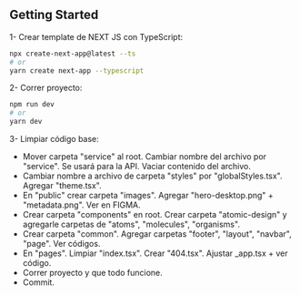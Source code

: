 ## Getting Started

1- Crear template de NEXT JS con TypeScript:

```bash
npx create-next-app@latest --ts
# or
yarn create next-app --typescript
```

2- Correr proyecto:

```bash
npm run dev
# or
yarn dev
```

3- Limpiar código base:

- Mover carpeta "service" al root. Cambiar nombre del archivo por "service". Se usará para la API. Vaciar contenido del archivo.
- Cambiar nombre a archivo de carpeta "styles" por "globalStyles.tsx". Agregar "theme.tsx".
- En "public" crear carpeta "images". Agregar "hero-desktop.png" + "metadata.png". Ver en FIGMA.
- Crear carpeta "components" en root. Crear carpeta "atomic-design" y agregarle carpetas de "atoms", "molecules", "organisms".
- Crear carpeta "common". Agregar carpetas "footer", "layout", "navbar", "page". Ver códigos.
- En "pages". Limpiar "index.tsx". Crear "404.tsx". Ajustar \_app.tsx + ver código.
- Correr proyecto y que todo funcione.
- Commit.
